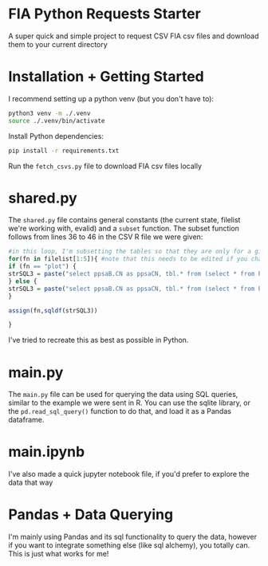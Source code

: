 # FIA Python Requests Starter

A super quick and simple project to request CSV FIA csv files and download them to your current directory

# Installation + Getting Started

I recommend setting up a python venv (but you don't have to):

```bash
python3 venv -m ./.venv
source ./.venv/bin/activate
```

Install Python dependencies:

```bash
pip install -r requirements.txt
```

Run the `fetch_csvs.py` file to download FIA csv files locally

# shared.py

The `shared.py` file contains general constants (the current state, filelist we're working with, evalid) and a `subset` function. The subset function follows from lines 36 to 46 in the CSV R file we were given:

```R
#in this loop, I'm subsetting the tables so that they are only for a given EVALID, which is a set of data that make up a full inventory.
for(fn in filelist[1:5]){ #note that this needs to be edited if you change the filelist -- I'm omitting 5th element (POP_EVAL)
if (fn == "plot") {
strSQL3 = paste("select ppsaB.CN as ppsaCN, tbl.* from (select * from POP_PLOT_STRATUM_ASSGN ppsa where ppsa.evalid= ", EVALID, ") ppsaB inner JOIN ", fn," tbl On tbl.cn = ppsaB.PLT_CN",sep="")
} else {
strSQL3 = paste("select ppsaB.CN as ppsaCN, tbl.* from (select * from POP_PLOT_STRATUM_ASSGN ppsa where ppsa.evalid= ", EVALID, ") ppsaB inner JOIN ", fn," tbl On tbl.plt_cn = ppsaB.PLT_CN",sep="")
}

assign(fn,sqldf(strSQL3))

}

```

I've tried to recreate this as best as possible in Python.

# main.py

The `main.py` file can be used for querying the data using SQL queries, similar to the example we were sent in R. You can use the sqlite library, or the `pd.read_sql_query()` function to do that, and load it as a Pandas dataframe.

# main.ipynb

I've also made a quick jupyter notebook file, if you'd prefer to explore the data that way

# Pandas + Data Querying

I'm mainly using Pandas and its sql functionality to query the data, however if you want to integrate something else (like sql alchemy), you totally can. This is just what works for me!

